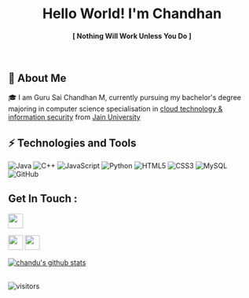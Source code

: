   


<h1 align="center">Hello World! I'm Chandhan </h1> 
<h4 align="center">  [  Nothing Will Work Unless You Do ] </h4>

 <br>

## 🚀 About Me <br>

🎓 I am Guru Sai Chandhan M, currently pursuing my bachelor's degree majoring in computer science specialisation in [cloud technology & information security](https://set.jainuniversity.ac.in/academics/computer-science-engineering/btech-computer-technology) from [Jain University](https://www.jainuniversity.ac.in/)
<br>
## ⚡ Technologies and Tools <br>

![Java](https://img.shields.io/badge/-java-E34A86?style=flat-square&logo=java)
![C++](https://img.shields.io/badge/-C++-00599C?style=flat-square&logo=c)
![JavaScript](https://img.shields.io/badge/-JavaScript-black?style=flat-square&logo=javascript)
![Python](https://img.shields.io/badge/-Python-black?style=flat-square&logo=Python)
![HTML5](https://img.shields.io/badge/-HTML5-E34F26?style=flat-square&logo=html5&logoColor=white)
![CSS3](https://img.shields.io/badge/-CSS3-1572B6?style=flat-square&logo=css3)
![MySQL](https://img.shields.io/badge/-MySQL-black?style=flat-square&logo=mysql)
![GitHub](https://img.shields.io/badge/-GitHub-181717?style=flat-square&logo=github)
<br/>

## Get In Touch :<br>
<a href="https://www.linkedin.com/in/guru-sai-chandhan-m-3a5820205/"> <img src="https://freepngimg.com/thumb/linkedin/4-2-linkedin-png-pic-thumb.png" width="30"></a>   

<a href="https://www.facebook.com/chandhan.chandu.5811"><img src="https://marianmissionaries.org/wp-content/uploads/2020/04/facebook-logo-icon-file-facebook-icon-svg-wikimedia-commons-4.png" width="30"></a>  <a href="mailto:cchandhan021@gmail.com" width="30">
  <img src="https://upload.wikimedia.org/wikipedia/commons/thumb/0/0b/Logo_Gmail_%282015-2020%29.svg/1280px-Logo_Gmail_%282015-2020%29.svg.png" width="30"></a>

<a href="https://github.com/chandu916">
  <img align="center" src="https://github-readme-stats.vercel.app/api?username=chandu916&show_icons=true&include_all_commits=true&theme=material-palenight" alt="chandu's github stats" /> </a>
</br>
</br>

![visitors](https://visitor-badge.laobi.icu/badge?page_id=chandu.chandu916)

